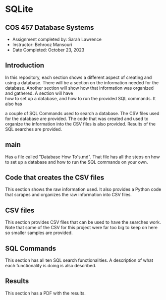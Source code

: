 # SQLite

## COS 457 Database Systems
- Assignment completed by: Sarah Lawrence
- Instructor: Behrooz Mansouri
- Date Completed: October 23, 2023

## Introduction
In this repository, each section shows a different aspect of creating and using a database. There will be a section on the information needed for the database. Another section will show how that information was organized and gathered. A section will have  
how to set up a database, and how to run the provided SQL commands. It also has 

a couple of SQL Commands used to search a database. The CSV files used for the database are provided. The code that was created and used to organize the information into the CSV files is also provided. Results of the SQL searches are provided. 

## main
Has a file called "Database How To's.md". That file has all the steps on how to set up a database and how to run the SQL commands on your own. 
## Code that creates the CSV files
This section shows the raw information used. It also provides a Python code that scrapes and organizes the raw information into CSV files. 
## CSV files
This section provides CSV files that can be used to have the searches work. Note that some of the CSV for this project were far too big to keep on here so smaller samples are provided. 
## SQL Commands
This section has all ten SQL search functionalities. A description of what each functionality is doing is also described. 
## Results
This section has a PDF with the results.


